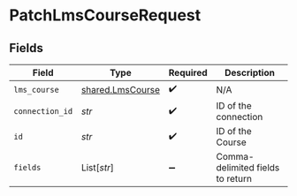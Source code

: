 # PatchLmsCourseRequest


## Fields

| Field                                                | Type                                                 | Required                                             | Description                                          |
| ---------------------------------------------------- | ---------------------------------------------------- | ---------------------------------------------------- | ---------------------------------------------------- |
| `lms_course`                                         | [shared.LmsCourse](../../models/shared/lmscourse.md) | :heavy_check_mark:                                   | N/A                                                  |
| `connection_id`                                      | *str*                                                | :heavy_check_mark:                                   | ID of the connection                                 |
| `id`                                                 | *str*                                                | :heavy_check_mark:                                   | ID of the Course                                     |
| `fields`                                             | List[*str*]                                          | :heavy_minus_sign:                                   | Comma-delimited fields to return                     |